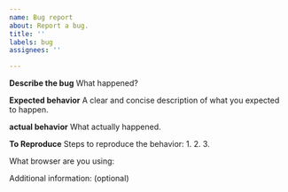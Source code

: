 ```yaml
---
name: Bug report
about: Report a bug.
title: ''
labels: bug
assignees: ''

---
```


**Describe the bug**
What happened?

**Expected behavior**
A clear and concise description of what you expected to happen.

**actual behavior**
What actually happened.

**To Reproduce**
Steps to reproduce the behavior:
1.
2.
3.

What browser are you using:

Additional information: (optional)
